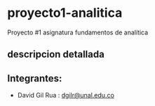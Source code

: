 # proyecto1-analitica
Proyecto #1 asignatura fundamentos de analítica

## descripcion detallada 

## Integrantes:
- David Gil Rua : dgilr@unal.edu.co
